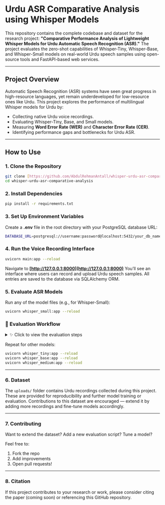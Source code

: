# Urdu ASR Comparative Analysis using Whisper Models

This repository contains the complete codebase and dataset for the research project: **"Comparative Performance Analysis of Lightweight Whisper Models for Urdu Automatic Speech Recognition (ASR)."**
The project evaluates the zero-shot capabilities of Whisper-Tiny, Whisper-Base, and Whisper-Small models on real-world Urdu speech samples using open-source tools and FastAPI-based web services.

---

## Project Overview

Automatic Speech Recognition (ASR) systems have seen great progress in high-resource languages, yet remain underdeveloped for low-resource ones like Urdu. This project explores the performance of multilingual Whisper models for Urdu by:

* Collecting native Urdu voice recordings.
* Evaluating Whisper-Tiny, Base, and Small models.
* Measuring **Word Error Rate (WER)** and **Character Error Rate (CER)**.
* Identifying performance gaps and bottlenecks for Urdu ASR.

---

## How to Use

### 1. Clone the Repository

```bash
git clone [https://github.com/AbdulRehmanAntall/whisper-urdu-asr-comparatice-analysi]
cd whisper-urdu-asr-comparative-analysis
```

### 2. Install Dependencies

```bash
pip install -r requirements.txt
```

### 3. Set Up Environment Variables

Create a **.env** file in the root directory with your PostgreSQL database URL:

```bash
DATABASE_URL=postgresql://username:password@localhost:5432/your_db_name
```

### 4. Run the Voice Recording Interface

```bash
uvicorn main:app --reload
```

Navigate to **[http://127.0.0.1:8000](http://127.0.0.1:8000)**
You’ll see an interface where users can record and upload Urdu speech samples. All entries are saved to the database via SQLAlchemy ORM.

### 5. Evaluate ASR Models

Run any of the model files (e.g., for Whisper-Small):

```bash
uvicorn whisper_small:app --reload
```

### 🧪 Evaluation Workflow

<details>
<summary>✨ Click to view the evaluation steps</summary>

> ⚠️ **Note:** You must manually insert Urdu prompts into the database before using the evaluation system. This can be done using SQL queries directly on your PostgreSQL instance. Without prompt entries, the dropdown menu will appear empty.

#### Step-by-Step Guide:

1. **Start the FastAPI Interface**
   Navigate to `http://localhost:8000` to access the frontend.

2. **Select a Prompt**
   Use the dropdown menu to choose from predefined Urdu prompts. These sentences are used as ground truth for ASR evaluation.

3. **Upload Your Recording**
   Choose your Urdu audio file recorded against the selected prompt. Supported formats: `.wav`, `.mp3`, `.m4a` (automatically converted if needed).

4. **Submit for Evaluation**
   Once submitted, the system will:

   * Transcribe the audio using the selected Whisper model
   * Compare the transcription with the selected prompt
   * Calculate:

     * 🟢 **Word Error Rate (WER)** — Measures word-level mistakes
     * 🟢 **Character Error Rate (CER)** — Measures character-level mistakes

5. **Review Feedback**
   Get instant evaluation feedback shown on the results page, with:

   * Highlighted errors (optional enhancement)
   * Accuracy percentages

6. **Manual Logging / Exporting**
   Results are also stored locally in CSV files (`log.csv`) for manual review or future export.

   * Format: `filename, prompt_key, ground_truth, transcription, WER, CER`

7. **Compare Across Models**
   Repeat the above steps using different Whisper variants to benchmark performance.

</details>

Repeat for other models:

```bash
uvicorn whisper_tiny:app --reload
uvicorn whisper_base:app --reload
uvicorn whisper_medium:app --reload
```

---

### 6. Dataset

The `uploads/` folder contains Urdu recordings collected during this project. These are provided for reproducibility and further model training or evaluation. Contributions to this dataset are encouraged — extend it by adding more recordings and fine-tune models accordingly.

---

### 7. Contributing

Want to extend the dataset? Add a new evaluation script? Tune a model?

Feel free to:

1. Fork the repo
2. Add improvements
3. Open pull requests!

---

### 8. Citation

If this project contributes to your research or work, please consider citing the paper (coming soon) or referencing this GitHub repository.
